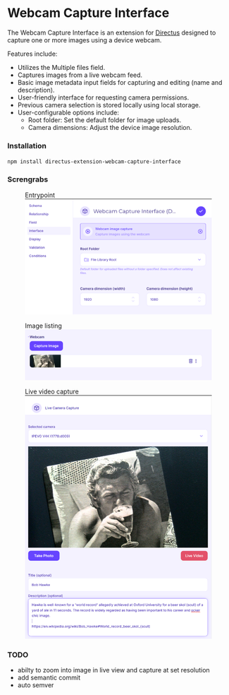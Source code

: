 # Webcam Capture Interface

The Webcam Capture Interface is an extension for [Directus](https://directus.io) designed to capture one or more images using a device webcam.

Features include:

- Utilizes the Multiple files field.
- Captures images from a live webcam feed.
- Basic image metadata input fields for capturing and editing (name and description).
- User-friendly interface for requesting camera permissions.
- Previous camera selection is stored locally using local storage.
- User-configurable options include:
    - Root folder: Set the default folder for image uploads.
    - Camera dimensions: Adjust the device image resolution.

### Installation

`npm install directus-extension-webcam-capture-interface`

### Screngrabs

<figure>
    <figurecaption>Entrypoint</figurecaption>
    <img src="https://raw.githubusercontent.com/veryphatic/directus-webcam-capture-interface/main/screens/entrypoint.png" />
</figure>
<figure>
    <figurecaption>Image listing</figurecaption>
    <img src="https://raw.githubusercontent.com/veryphatic/directus-webcam-capture-interface/main/screens/image_list.png" />
</figure>
<figure>
    <figurecaption>Live video capture</figurecaption>
    <img src="https://raw.githubusercontent.com/veryphatic/directus-webcam-capture-interface/main/screens/live_video.png" />
</figure>

### TODO

- abilty to zoom into image in live view and capture at set resolution
- add semantic commit
- auto semver
